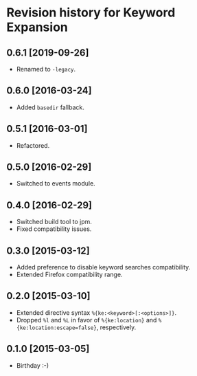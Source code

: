# Revision history for Keyword Expansion

## 0.6.1 [2019-09-26]

* Renamed to `-legacy`.

## 0.6.0 [2016-03-24]

* Added `basedir` fallback.

## 0.5.1 [2016-03-01]

* Refactored.

## 0.5.0 [2016-02-29]

* Switched to events module.

## 0.4.0 [2016-02-29]

* Switched build tool to jpm.
* Fixed compatibility issues.

## 0.3.0 [2015-03-12]

* Added preference to disable keyword searches compatibility.
* Extended Firefox compatibility range.

## 0.2.0 [2015-03-10]

* Extended directive syntax `%{ke:<keyword>[:<options>]}`.
* Dropped `%l` and `%L` in favor of `%{ke:location}` and
  `%{ke:location:escape=false}`, respectively.

## 0.1.0 [2015-03-05]

* Birthday :-)

